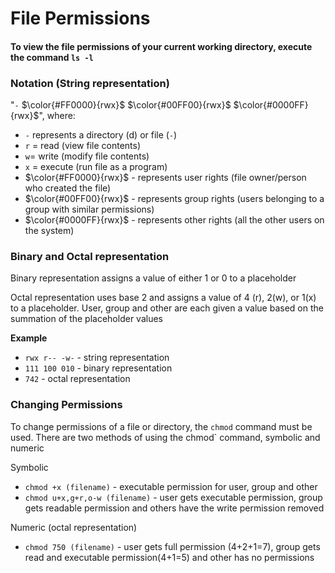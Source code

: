 # File Permissions

#### To view the file permissions of your current working directory, execute the command `ls -l` 

### Notation (String representation)
 "`-`    $\color{#FF0000}{rwx}$    $\color{#00FF00}{rwx}$    $\color{#0000FF}{rwx}$",  where:
  - `-` represents a directory (d) or file (`-`)
  - `r` = read (view file contents)
  - `w`= write (modify file contents)
  - `x` = execute (run file as a program)
  - $\color{#FF0000}{rwx}$ - represents user rights (file owner/person who created the file)
  - $\color{#00FF00}{rwx}$ - represents group rights (users belonging to a group with similar permissions)
  - $\color{#0000FF}{rwx}$ - represents other rights (all the other users on the system)

### Binary and Octal representation

Binary representation assigns a value of either 1 or 0 to a placeholder

Octal representation uses base 2 and assigns a value of 4 (r), 2(w), or 1(x) to a placeholder. User, group and other are each given a value based on the summation of the placeholder values

**Example**
- `rwx r-- -w-` - string representation
- `111 100 010` - binary representation
- `742` - octal representation

### Changing Permissions

To change permissions of a file or directory, the `chmod` command must be used. There are two methods of using the chmod` command, symbolic and numeric

Symbolic 
- `chmod +x (filename)` - executable permission for user, group and other
- `chmod u+x,g+r,o-w (filename)` - user gets executable permission, group gets readable permission and others have the write permission removed

Numeric (octal representation)
- `chmod 750 (filename)` - user gets full permission (4+2+1=7), group gets read and executable permission(4+1=5) and other has no permissions

